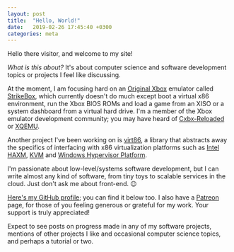 ```yaml
---
layout: post
title:  "Hello, World!"
date:   2019-02-26 17:45:40 +0300
categories: meta
---
```

Hello there visitor, and welcome to my site!

*What is this about?* It's about computer science and software development topics or projects I feel like discussing.

<!-- more -->

At the moment, I am focusing hard on an [Original Xbox](https://en.wikipedia.org/wiki/Xbox_(console)) emulator called [StrikeBox](https://github.com/StrikerX3/StrikeBox), which currently doesn't do much except boot a virtual x86 environment, run the Xbox BIOS ROMs and load a game from an XISO or a system dashboard from a virtual hard drive. I'm a member of the Xbox emulator development community; you may have heard of [Cxbx-Reloaded](https://github.com/Cxbx-Reloaded/Cxbx-Reloaded) or [XQEMU](https://github.com/xqemu/xqemu/).

Another project I've been working on is [virt86](https://github.com/StrikerX3/virt86), a library that abstracts away the specifics of interfacing with x86 virtualization platforms such as [Intel HAXM](https://github.com/intel/haxm), [KVM](https://www.linux-kvm.org/page/Main_Page) and [Windows Hypervisor Platform](https://docs.microsoft.com/en-us/virtualization/api/).

I'm passionate about low-level/systems software development, but I can write almost any kind of software, from tiny toys to scalable services in the cloud. Just don't ask me about front-end. 😉

[Here's my GitHub profile](https://github.com/StrikerX3); you can find it below too. I also have a [Patreon](https://www.patreon.com/StrikerX3) page, for those of you feeling generous or grateful for my work. Your support is truly appreciated!

Expect to see posts on progress made in any of my software projects, mentions of other projects I like and occasional computer science topics, and perhaps a tutorial or two.
